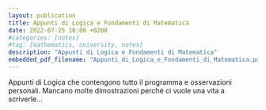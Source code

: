 ```yaml
---
layout: publication
title: Appunti di Logica e Fondamenti di Matematica 
date: 2022-07-25 16:00 +0200
#categories: [notes]
#tag: [mathematics, university, notes]
description: "Appunti di Logica e Fondamenti di Matematica"
embedded_pdf_filename: "Appunti_di_Logica_e_Fondamenti_di_Matematica.pdf"
---
```


Appunti di Logica che contengono tutto il programma e osservazioni personali. Mancano molte dimostrazioni perché ci vuole una vita a scriverle...
